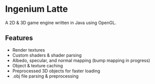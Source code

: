 # Ingenium Latte

A 2D & 3D game engine written in Java using OpenGL.

## Features
- Render textures
- Custom shaders & shader parsing
- Albedo, specular, and normal mapping (bump mapping in progress)
- Object & texture caching
- Preprocessed 3D objects for faster loading
- .obj file parsing & preprocessing

